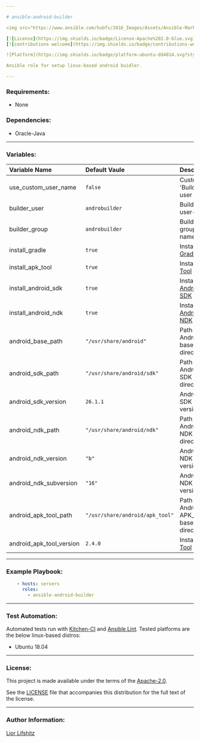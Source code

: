 ```yaml
---

# ansible-android-builder

<img src="https://www.ansible.com/hubfs/2016_Images/Assets/Ansible-Mark-Large-RGB-Pool.png?hsLang=en-us" width="10%" height="10%" alt="Ansible logo" align="right"/>

[![License](https://img.shields.io/badge/License-Apache%202.0-blue.svg?style=flat)](https://opensource.org/licenses/Apache-2.0)
[![contributions welcome](https://img.shields.io/badge/contributions-welcome-brightgreen.svg?style=flat)](https://github.com/liorlifshitz/ansible-isp-speedtest/issues)

![Platform](https://img.shields.io/badge/platform-ubuntu-dd4814.svg?style=flat)

Ansible role for setup linux-based android buidler.

---
```


### Requirements:

* None

### Dependencies:

* Oracle-Java

---

### Variables:

| Variable Name             | Default Vaule                        | Description                                  |
|:--------------------------|:-------------------------------------|:---------------------------------------------|
|use_custom_user_name       | ```false```                          | Custom 'Builder' user                        |
|builder_user               | ```androbuilder```                   | Builder user-name                            |
|builder_group              | ```androbuilder```                   | Builder group-name                           |
|install_gradle             | ```true```                           | Install [Gradle][gradle]                     |
|install_apk_tool           | ```true```                           | Install [APK-Tool][apktool]                  |
|install_android_sdk        | ```true```                           | Install [Android-SDK][androidsdk]            |
|install_android_ndk        | ```true```                           | Install [Android-NDK][androidndk]            |
|android_base_path          | ```"/usr/share/android"```           | Path to Android base directory               |
|android_sdk_path           | ```"/usr/share/android/sdk"```       | Path to Android SDK base directory           |
|android_sdk_version        | ```26.1.1```                         | Android SDK version                          |
|android_ndk_path           | ```"/usr/share/android/ndk"```       | Path to Android NDK base directory           |
|android_ndk_version        | ```"b"```                            | Android NDK version                          |
|android_ndk_subversion     | ```"16"```                           | Android NDK sub-version                      |
|android_apk_tool_path      | ```"/usr/share/android/apk_tool"```  | Path to Android APK_Tool base directory      |
|android_apk_tool_version   | ```2.4.0```                          | Install [APK-Tool][apktool]                  |

---

### Example Playbook:

```yaml
    - hosts: servers
      roles:
        - ansible-android-builder
```

---

### Test Automation:

Automated tests run with [Kitchen-CI][kitchenci] and [Ansible Lint][ansiblelint].
Tested platforms are the below linux-based distros:

* Ubuntu 18.04

---

### License:

This project is made available under the terms of the [Apache-2.0][apache2].

See the [LICENSE][license] file that accompanies this distribution for the full text of the license.

---

### Author Information:

[Lior Lifshitz][liorlifshitz]

[speedtestcli]: https://github.com/sivel/speedtest-cli
[kitchenci]: https://kitchen.ci
[apache2]: https://www.apache.org/licenses/LICENSE-2.0.html
[license]: https://github.com/liorlifshitz/ansible-android-builder/blob/master/LICENSE
[liorlifshitz]: https://github.com/liorlifshitz
[ansiblelint]: https://docs.ansible.com/ansible-lint/
[androidsdk]: https://developer.android.com/studio
[androidndk]: https://developer.android.com/ndk
[gradle]: https://gradle.org
[apktool]: https://ibotpeaches.github.io/Apktool/
